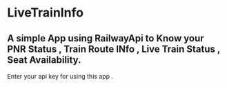 # LiveTrainInfo
## A simple App using RailwayApi to Know your PNR Status , Train Route INfo , Live Train Status , Seat Availability.
Enter your api key for using this app .
